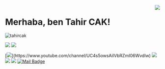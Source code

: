 <img align='right' src="https://github-readme-stats.vercel.app/api?username=tahircak&show_icons=true">

# Merhaba, ben Tahir CAK! 
<p align="left"> <img src="https://komarev.com/ghpvc/?username=tahircak" alt="tahircak" /> </p>

[![](https://img.shields.io/twitter/follow/tahir_cak?style=social)](https://twitter.com/tahir_cak)
[![](https://img.shields.io/github/followers/tahircak?style=social)](https://github.com/tahircak)


[![](https://img.shields.io/badge/youtube-%23FF0000.svg?&style=for-the-badge&logo=youtube&logoColor=white")](https://www.youtube.com/channel/UC4s5owsAiIVbRZmI06WvdIw)
[![](https://img.shields.io/badge/twitter-%231DA1F2.svg?&style=for-the-badge&logo=twitter&logoColor=white)](https://twitter.com/tahir_cak)
[![](https://img.shields.io/badge/linkedin-%230077B5.svg?&style=for-the-badge&logo=linkedin&logoColor=white)](https://www.linkedin.com/in/tahircak/)
[![](https://img.shields.io/badge/instagram-%23E4405F.svg?&style=for-the-badge&logo=instagram&logoColor=white)](https://www.instagram.com/tahir.cak/)
[![Mail Badge](https://img.shields.io/badge/tahir.cak1995@gmail.com-c14438?style=for-the-badge&logo=Gmail&logoColor=white&link=mailto:tahir.cak1995@gmail.com)](mailto:tahir.cak1995@gmail.com)


